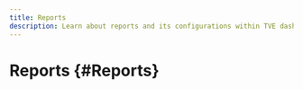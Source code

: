 ```yaml
---
title: Reports
description: Learn about reports and its configurations within TVE dashboard.
---
```

# Reports {#Reports}

